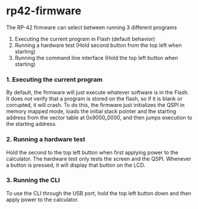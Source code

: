 # rp42-firmware

The RP-42 firmware can select between
running 3 different programs
1. Executing the current program in Flash (default behavior)
2. Running a hardware test (Hold second button from the top left when starting)
3. Running the command line interface (Hold the top left button when starting)

### 1. Executing the current program
By default, the firmware will just execute whatever software is in the Flash. It does not verify that a program is stored on the flash, so if it is blank or corrupted, it will crash. To do this, the firmware just 
initializes the QSPI in memory mapped mode, loads the initial stack pointer and the starting address from the vector table at 0x9000_0000, and then jumps execution to the starting address. 
### 2. Running a hardware test
Hold the second to the top left button
when first applying power to the calculator. The hardware test only tests the screen and the QSPI. Whenever a button is pressed, it will display that button on the LCD. 
### 3. Running the CLI
To use the CLI through the USB port, hold the top left button down and then apply power to the calculator. 
